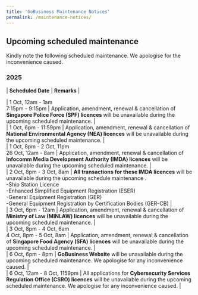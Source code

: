 ```yaml
---
title: 'GoBusiness Maintenance Notices'
permalink: /maintenance-notices/
---
```


## Upcoming scheduled maintenance

Kindly note the following scheduled maintenance. We apologise for the inconvenience caused. 


### 2025 

| **Scheduled Date** | **Remarks** |  


           

| 1 Oct, 12am - 1am<br>7:15pm - 9:15pm | Application, amendment, renewal & cancellation of **Singapore Police Force (SPF) licences** will be unavailable during the upcoming scheduled maintenance. |     
| 1 Oct, 6pm - 11:59pm | Application, amendment, renewal & cancellation of **National Environmental Agency (NEA) licences** will be unavailable during the upcoming scheduled maintenance. |  
| 1 Oct, 8pm - 2 Oct, 11pm<br>26 Oct, 12am - 8am | Application, amendment, renewal & cancellation of **Infocomm Media Development Authority (IMDA) licences** will be unavailable during the upcoming scheduled maintenance. |   
| 2 Oct, 8pm - 3 Oct, 8am | **All transactions for these IMDA licences** will be unavailable during the upcoming schedule maintenance . <br>-Ship Station Licence<br>-Enhanced Simplified Equipment Registration (ESER)<br>-General Equipment Registration (GER)<br>-General Equipment Registration by Certification Bodies (GER-CB)  |   
| 3 Oct, 6pm - 12am | Application, amendment, renewal & cancellation of **Ministry of Law (MINLAW) licences** will be unavailable during the upcoming scheduled maintenance. |     
| 3 Oct, 8pm - 4 Oct, 6am<br>4 Oct, 8pm - 5 Oct, 8am | Application, amendment, renewal & cancellation of **Singapore Food Agency (SFA) licences** will be unavailable during the upcoming scheduled maintenance. |   
| 6 Oct, 6pm - 8pm | **GoBusiness Website** will be unavailable during the upcoming scheduled maintenance. We apologise for any inconvenience caused. |    
| 6 Oct, 12am - 8 Oct, 1159pm | All applications for **Cybersecurity Services Regulation Office (CSRO) licences** will be unavailable during the upcoming scheduled maintenance. We apologise for any inconvenience caused. |    



<script src="/jquery/jquery.min.js"></script> <script src="/jquery/resize-tables.js"></script>
